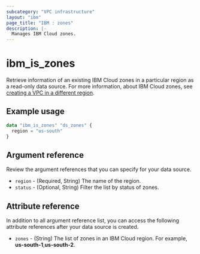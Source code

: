 ```yaml
---
subcategory: "VPC infrastructure"
layout: "ibm"
page_title: "IBM : zones"
description: |-
  Manages IBM Cloud zones.
---
```


# ibm_is_zones
Retrieve information of an existing IBM Cloud zones in a particular region as a read-only data source. For more information, about IBM Cloud zones, see [creating a VPC in a different region](https://cloud.ibm.com/docs/vpc?topic=vpc-creating-a-vpc-in-a-different-region).

## Example usage

```terraform
data "ibm_is_zones" "ds_zones" {
  region = "us-south"
}
```
## Argument reference
Review the argument references that you can specify for your data source. 

- `region` - (Required, String) The name of the region.
- `status` - (Optional, String) Filter the list by status of zones.

## Attribute reference
In addition to all argument reference list, you can access the following attribute references after your data source is created. 

- `zones` - (String) The list of zones in an IBM Cloud region.  For example, **us-south-1**,**us-south-2**.
